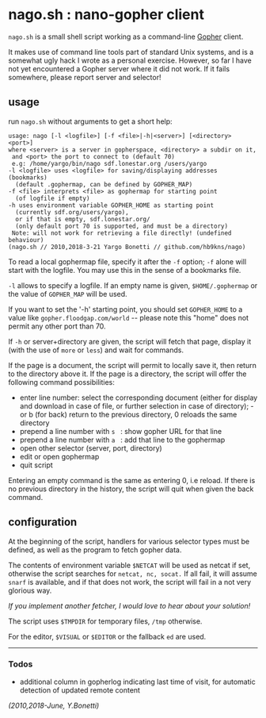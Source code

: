 # nago.sh : nano-gopher client

`nago.sh` is a small shell script working as a command-line [Gopher][] client.

It makes use of command line tools part of standard Unix systems,
and is a somewhat ugly hack I wrote as a personal exercise.  However,
so far I have not yet encountered a Gopher server where it did not
work. If it fails somewhere, please report server and selector!

## usage

run `nago.sh` without arguments to get a short help:

    usage: nago [-l <logfile>] [-f <file>|-h|<server>] [<directory> <port>]
    where <server> is a server in gopherspace, <directory> a subdir on it,
     and <port> the port to connect to (default 70)
     e.g: /home/yargo/bin/nago sdf.lonestar.org /users/yargo
    -l <logfile> uses <logfile> for saving/displaying addresses (bookmarks)
      (default .gophermap, can be defined by GOPHER_MAP)
    -f <file> interprets <file> as gophermap for starting point
      (of logfile if empty)
    -h uses environment variable GOPHER_HOME as starting point
      (currently sdf.org/users/yargo),
      or if that is empty, sdf.lonestar.org/
      (only default port 70 is supported, and must be a directory)
     Note: will not work for retrieving a file directly! (undefined behaviour)
    (nago.sh // 2010,2018-3-21 Yargo Bonetti // github.com/hb9kns/nago)

To read a local gophermap file, specify it after the `-f` option;
`-f` alone will start with the logfile.
You may use this in the sense of a bookmarks file.

`-l` allows to specify a logfile. If an empty name is given,
`$HOME/.gophermap` or the value of `GOPHER_MAP` will be used.

If you want to set the '-h' starting point, you should set `GOPHER_HOME` to
a value like `gopher.floodgap.com/world` -- please note this "home" does not
permit any other port than 70.

If `-h` or server+directory are given, the script will fetch that page,
display it (with the use of `more` or `less`) and wait for commands.

If the page is a document, the script will permit to locally save it,
then return to the directory above it. If the page is a directory, the
script will offer the following command possibilities:

- enter line number: select the corresponding document (either for
  display and download in case of file, or further selection in case
  of directory); - or b (for back) return to the previous directory,
  0 reloads the same directory
- prepend a line number with `s ` : show gopher URL for that line
- prepend a line number with `a ` : add that line to the gophermap
- open other selector (server, port, directory)
- edit or open gophermap
- quit script

Entering an empty command is the same as entering 0, i.e reload.
If there is no previous directory in the history,
the script will quit when given the back command.

## configuration

At the beginning of the script, handlers for various selector types must
be defined, as well as the program to fetch gopher data.

The contents of environment variable `$NETCAT` will be used as netcat
if set, otherwise the script searches for `netcat, nc, socat.` If
all fail, it will assume `snarf` is available, and if that does
not work, the script will fail in a not very glorious way.

*If you implement another fetcher, I would love to hear about your solution!*

The script uses `$TMPDIR` for temporary files, `/tmp` otherwise.

For the editor, `$VISUAL` or `$EDITOR` or the fallback `ed` are used.

---

### Todos

- additional column in gopherlog indicating last time of visit, for
  automatic detection of updated remote content

_(2010,2018-June, Y.Bonetti)_

[Gopher]: https://en.wikipedia.org/wiki/Gopher_(protocol) "Gopher protocol"
